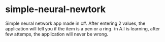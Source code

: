 # simple-neural-newtork
Simple neural network app made in c#. After entering 2 values, the application will tell you if the item is a pen or a ring. \n
A.I is learning, after few attemps, the application will never be wrong.
